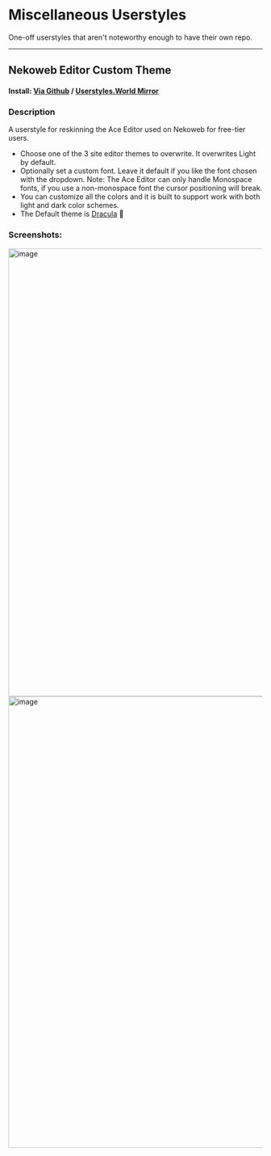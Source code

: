 # Miscellaneous Userstyles
One-off userstyles that aren't noteworthy enough to have their own repo.

----

## Nekoweb Editor Custom Theme
#### Install: [Via Github](https://github.com/paw/userstyles/raw/refs/heads/main/nekoweb-editor-custom-theme.user.css) / [Userstyles.World Mirror](https://userstyles.world/style/23293/nekoweb-editor-custom-theme)

### Description
A userstyle for reskinning the Ace Editor used on Nekoweb for free-tier users.
- Choose one of the 3 site editor themes to overwrite. It overwrites Light by default.
- Optionally set a custom font. Leave it default if you like the font chosen with the dropdown. Note: The Ace Editor can only handle Monospace fonts, if you use a non-monospace font the cursor positioning will break.
- You can customize all the colors and it is built to support work with both light and dark color schemes.
- The Default theme is [Dracula](https://draculatheme.com/) 🧛

### Screenshots:
<img width="1693" height="886" alt="image" src="https://github.com/user-attachments/assets/cdee9c97-d8b8-48f3-86fa-b31cfb938438" />
<img width="1697" height="893" alt="image" src="https://github.com/user-attachments/assets/b857b4f0-6a38-4bdf-87ab-1a211df5e120" />
